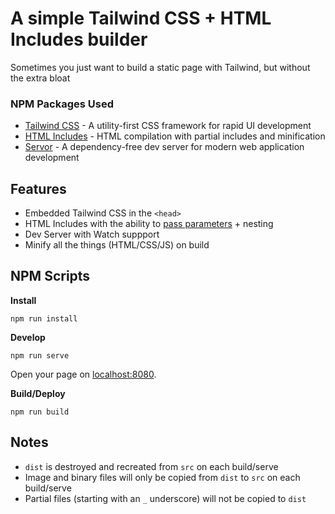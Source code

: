 # A simple Tailwind CSS + HTML Includes builder

Sometimes you just want to build a static page with Tailwind, but without the extra bloat

### NPM Packages Used
- [Tailwind CSS](https://github.com/tailwindlabs/tailwindcss) - A utility-first CSS framework for rapid UI development
- [HTML Includes](https://github.com/entozoon/html-includes) - HTML compilation with partial includes and minification
- [Servor](https://github.com/lukejacksonn/servor) - A dependency-free dev server for modern web application development

## Features
- Embedded Tailwind CSS in the `<head>`
- HTML Includes with the ability to [pass parameters](https://github.com/entozoon/html-includes#use) + nesting
- Dev Server with Watch suppport
- Minify all the things (HTML/CSS/JS) on build


## NPM Scripts

**Install**  
```
npm run install
```

**Develop**  
```
npm run serve
```
Open your page on [localhost:8080](http://localhost:8080/).


**Build/Deploy**  
```
npm run build
```


## Notes
- `dist` is destroyed and recreated from `src` on each build/serve
- Image and binary files will only be copied from `dist` to `src` on each build/serve
- Partial files (starting with an `_` underscore) will not be copied to `dist`